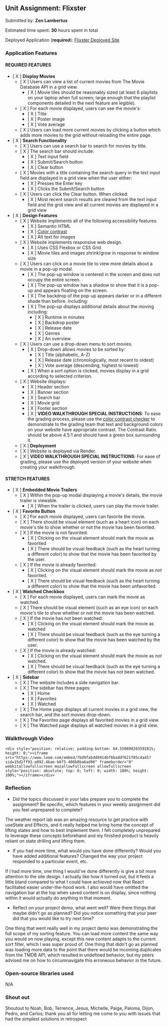 ## Unit Assignment: Flixster

Submitted by: **Zen Lambertus**

Estimated time spent: **30** hours spent in total

Deployed Application (**required**): [Flixster Deployed Site](https://flixster-zen.onrender.com/)

### Application Features

#### REQUIRED FEATURES

- [ X ] **Display Movies**
  - [ X ] Users can view a list of current movies from The Movie Database API in a grid view.
    - [ X ] Movie tiles should be reasonably sized (at least 6 playlists on your laptop when full screen; large enough that the playlist components detailed in the next feature are legible).
  - [ X ] For each movie displayed, users can see the movie's:
    - [ X ] Title
    - [ X ] Poster image
    - [ X ] Vote average
  - [ X ] Users can load more current movies by clicking a button which adds more movies to the grid without reloading the entire page. 
- [ X ] **Search Functionality**
  - [ X ] Users can use a search bar to search for movies by title.
  - [ X ] The search bar should include:
    - [ X ] Text input field
    - [ X ] Submit/Search button
    - [ X ] Clear button
  - [ X ] Movies with a title containing the search query in the text input field are displayed in a grid view when the user either:
    - [ X ] Presses the Enter key
    - [ X ] Clicks the Submit/Search button
  - [ X ] Users can click the Clear button. When clicked:
    - [ X ] Most recent search results are cleared from the text input field and the grid view and all current movies are displayed in a grid view
- [ X ] **Design Features**
  - [ X ] Website implements all of the following accessibility features:
    - [ X ] Semantic HTML
    - [ X ] [Color contrast](https://webaim.org/resources/contrastchecker/)
    - [ X ] Alt text for images 
  - [ X ] Website implements responsive web design.
    - [ X ] Uses CSS Flexbox or CSS Grid
    - [ X ] Movie tiles and images shrink/grow in response to window size
  - [ X ] Users can click on a movie tile to view more details about a movie in a pop-up modal.
    - [ X ] The pop-up window is centered in the screen and does not occupy the entire screen.
    - [ X ] The pop-up window has a shadow to show that it is a pop-up and appears floating on the screen.
    - [ X ] The backdrop of the pop-up appears darker or in a different shade than before. including:
    - [ X ] The pop-up displays additional details about the moving including:
      - [ X ] Runtime in minutes
      - [ X ] Backdrop poster
      - [ X ] Release date
      - [ X ] Genres
      - [ X ] An overview
  - [ X ] Users can use a drop-down menu to sort movies.
    - [ X ] Drop-down allows movies to be sorted by:
      - [ X ] Title (alphabetic, A-Z)
      - [ X ] Release date (chronologically, most recent to oldest)
      - [ X ] Vote average (descending, highest to lowest)
    - [ X ] When a sort option is clicked, movies display in a grid according to selected criterion.
  - [ X ] Website displays:
    - [ X ] Header section
    - [ X ] Banner section
    - [ X ] Search bar
    - [ X ] Movie grid
    - [ X ] Footer section
    - [ X ] **VIDEO WALKTHROUGH SPECIAL INSTRUCTIONS**: To ease the grading process, please use the [color contrast checker](https://webaim.org/resources/contrastchecker/) to demonstrate to the grading team that text and background colors on your website have appropriate contrast. The Contrast Ratio should be above 4.5:1 and should have a green box surrounding it. 
  - [ X ] **Deployment**
  - [ X ] Website is deployed via Render.
  - [ X ] **VIDEO WALKTHROUGH SPECIAL INSTRUCTIONS**: For ease of grading, please use the deployed version of your website when creating your walkthrough. 

#### STRETCH FEATURES


- [ X ] **Embedded Movie Trailers**
  - [ X ] Within the pop-up modal displaying a movie's details, the movie trailer is viewable.
    - [ X ] When the trailer is clicked, users can play the movie trailer.
- [ X ] **Favorite Button**
  - [ X ] For each movie displayed, users can favorite the movie.
  - [ X ] There should be visual element (such as a heart icon) on each movie's tile to show whether or not the movie has been favorited.
  - [ X ] If the movie is not favorited:
    - [ X ] Clicking on the visual element should mark the movie as favorited
    - [ X ] There should be visual feedback (such as the heart turning a different color) to show that the movie has been favorited by the user.
  - [ X ] If the movie is already favorited:
    - [ X ] Clicking on the visual element should mark the movie as *not* favorited.
    - [ X ] There should be visual feedback (such as the heart turning a different color) to show that the movie has been unfavorited. 
- [ X ] **Watched Checkbox**
  - [ X ] For each movie displayed, users can mark the movie as watched.
  - [ X ] There should be visual element (such as an eye icon) on each movie's tile to show whether or not the movie has been watched.
  - [ X ] If the movie has not been watched:
    - [ X ] Clicking on the visual element should mark the movie as watched
    - [ X ] There should be visual feedback (such as the eye turning a different color) to show that the movie has been watched by the user.
  - [ X ] If the movie is already watched:
    - [ X ] Clicking on the visual element should mark the movie as *not* watched.
    - [ X ] There should be visual feedback (such as the eye turning a different color) to show that the movie has not been watched.
- [ X ] **Sidebar**
  - [ X ] The website includes a side navigation bar.
  - [ X ] The sidebar has three pages:
    - [ X ] Home
    - [ X ] Favorites
    - [ X ] Watched
  - [ X ] The Home page displays all current movies in a grid view, the search bar, and the sort movies drop-down.
  - [ X ] The Favorites page displays all favorited movies in a grid view.
  - [ X ] The Watched page displays all watched movies in a grid view.

### Walkthrough Video

`<div style="position: relative; padding-bottom: 64.55089820359281%; height: 0;"><iframe src="https://www.loom.com/embed/7bd9fabdd8914bf6baddf621f05c4a45?sid=15d1ff93-a092-4bae-b6f5-408b8ba6ad96" frameborder="0" webkitallowfullscreen mozallowfullscreen allowfullscreen style="position: absolute; top: 0; left: 0; width: 100%; height: 100%;"></iframe></div>`

### Reflection

* Did the topics discussed in your labs prepare you to complete the assignment? Be specific, which features in your weekly assignment did you feel unprepared to complete?

The weather report lab was an amazing resource to get practice with useState and Effects, and it really
helped me bring home the concept of lifting states and how to best implement them. I felt completely unprepared to leverage these concepts beforehand and my finished product is heavily reliant on state drilling and lifting them.

* If you had more time, what would you have done differently? Would you have added additional features? Changed the way your project responded to a particular event, etc.
  
If I had more time, one thing I would've done differently is give a bit more attention to the site design. I actually like how it turned out, but it feels a little bland compared to what I could have achieved now that React facilitated easier under-the-hood work. I also would have omitted the navigation bar at the top when saved content is on display, since nothing within it would actually do anything in that moment.

* Reflect on your project demo, what went well? Were there things that maybe didn't go as planned? Did you notice something that your peer did that you would like to try next time?

One thing that went really well in my project demo was demonstrating the full scope of my sorting feature. You can load more content the same way you would on now playing, except this new content adapts to the current sort filter, which I was super proud of. One thing that didn't go as planned was loading more data to the point that there would be incoming duplicates from the TMDB API, which resulted in undefined behavior, but my peers advised me on how to circumnavigate this erroneous behavior in the future.

### Open-source libraries used

N/A

### Shout out
Shoutout to Noah, Bob, Terrence, Jesus, Michelle, Paige, Paloma, Dijon, Pedro, and Carlos; thank you all for letting me come to you with issues that had the simplest solutions in retrospect